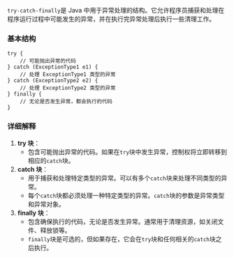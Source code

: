 `try-catch-finally`是 Java 中用于异常处理的结构。它允许程序员捕获和处理在程序运行过程中可能发生的异常，并在执行完异常处理后执行一些清理工作。
### 基本结构
```
try {
    // 可能抛出异常的代码
} catch (ExceptionType1 e1) {
    // 处理 ExceptionType1 类型的异常
} catch (ExceptionType2 e2) {
    // 处理 ExceptionType2 类型的异常
} finally {
    // 无论是否发生异常，都会执行的代码
}
```
### 详细解释

1. **try 块**：
   - 包含可能抛出异常的代码。如果在`try`块中发生异常，控制权将立即转移到相应的`catch`块。
2. **catch 块**：
   - 用于捕获和处理特定类型的异常。可以有多个`catch`块来处理不同类型的异常。
   - 每个`catch`块都必须处理一种特定类型的异常。`catch`块的参数是异常类型和异常对象。
3. **finally 块**：
   - 包含确保执行的代码，无论是否发生异常。通常用于清理资源，如关闭文件、释放锁等。
   - `finally`块是可选的，但如果存在，它会在`try`块和任何相关的`catch`块之后执行。
